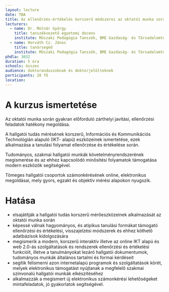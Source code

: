 ```yaml
---
layout: lecture
date: TBA
title: Az ellenőrzés-értékelés korszerű módszerei az oktatói munka során 
lecturers:
  - name: Dr. Molnár György
    title: tanszékvezető egyetemi docens
    institute: Műszaki Pedagógia Tanszék, BME Gazdaság- és Társadalomtudományi Kar
  - name: Horváth Cz. János
    title: tanársegéd
    institute: Műszaki Pedagógia Tanszék, BME Gazdaság- és Társadalomtudományi Kar
phdla: 3032
duration: 5 óra
schools: összes
audience: doktoranduszoknak és doktorjelölteknek
participants: 20 fő
location: 
---
```


# A kurzus ismertetése

Az oktatói munka során gyakran előforduló zárthelyi javítási, ellenőrzési feladatok hatékony megoldása.

A hallgatói tudás mérésének korszerű, Információs és Kommunikációs Technológián alapuló (IKT- alapú) eszközeinek ismertetése, ezek alkalmazása a tanulási folyamat ellenőrzése és értékelése során.

Tudományos, szakmai hallgatói munkák követelményrendszerének megismerése és az ehhez kapcsolódó minősítési folyamatok támogatása modern eszközök segítségével.

Tömeges hallgatói csoportok számonkérésének online, elektronikus megoldásai, mely gyors, egzakt és objektív mérési alapokon nyugszik.

# Hatása

* elsajátítják a hallgatói tudás korszerű mérőeszközeinek alkalmazását az oktatói munka során
* képessé válnak hagyományos, és atipikus tanulási formákat támogató ellenőrzési és értékelési, visszajelzési módszerek és ehhez köthető adatbázisok kidolgozására
* megismerik a modern, korszerű interaktív illetve az online IKT alapú és web 2.0-ás szolgáltatások és rendszerek ellenőrzési és értékelési funkcióit, illetve a tanulmányokat lezáró hallgatói dokumentumok, tudományos munkák általános tartalmi és formai kérdéseit
* segítik felismerni azon internetalapú programok és szolgáltatások körét, melyek elektronikus támogatást nyújtanak a megfelelő szakmai színvonalú hallgatói munkák elkészítéséhez
* alkalmazzák a megismert új elektronikus számonkérési lehetőségeket mintafeladatok, jó gyakorlatok segítségével.
